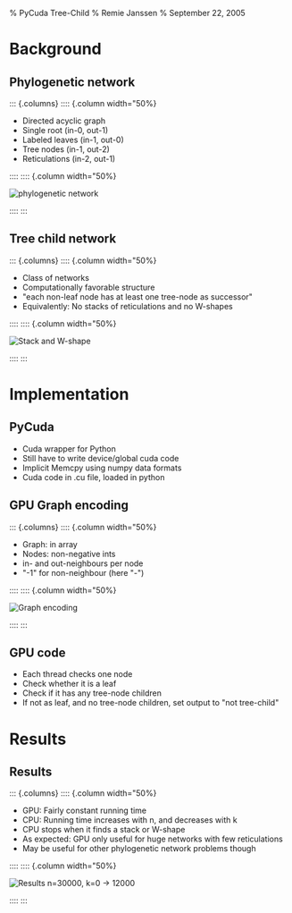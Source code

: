 % PyCuda Tree-Child
% Remie Janssen
% September 22, 2005

# Background

## Phylogenetic network

::: {.columns}
:::: {.column width="50%}

- Directed acyclic graph
- Single root (in-0, out-1)
- Labeled leaves (in-1, out-0)
- Tree nodes (in-1, out-2)
- Reticulations (in-2, out-1)

::::
:::: {.column width="50%}

![phylogenetic network](images/network.svg)

::::
:::

## Tree child network
::: {.columns}
:::: {.column width="50%}

 - Class of networks
 - Computationally favorable structure
 - "each non-leaf node has at least one tree-node as successor"
 - Equivalently: No stacks of reticulations and no W-shapes

::::
:::: {.column width="50%}

![Stack and W-shape](images/stack_and_w.svg)

::::
:::


# Implementation

## PyCuda

- Cuda wrapper for Python
- Still have to write device/global cuda code
- Implicit Memcpy using numpy data formats
- Cuda code in .cu file, loaded in python

## GPU Graph encoding
::: {.columns}
:::: {.column width="50%}

- Graph: in array
- Nodes: non-negative ints
- in- and out-neighbours per node
- "-1" for non-neighbour (here "-")

::::
:::: {.column width="50%}

![Graph encoding](images/graph_encoding.svg)

::::
:::
## GPU code

- Each thread checks one node
- Check whether it is a leaf
- Check if it has any tree-node children
- If not as leaf, and no tree-node children, set output to "not tree-child"


# Results

## Results
::: {.columns}
:::: {.column width="50%}

- GPU: Fairly constant running time
- CPU: Running time increases with n, and decreases with k
- CPU stops when it finds a stack or W-shape
- As expected: GPU only useful for huge networks with few reticulations
- May be useful for other phylogenetic network problems though

::::
:::: {.column width="50%}

![Results n=30000, k=0 -> 12000](images/results.png)

::::
:::
